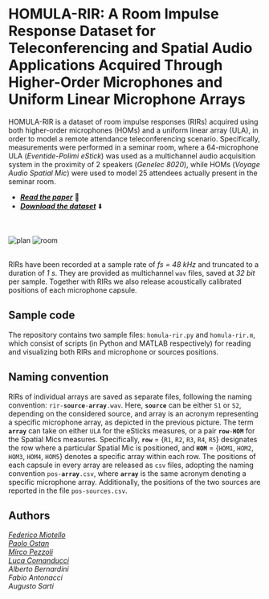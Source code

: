 # HOMULA-RIR: A Room Impulse Response Dataset for Teleconferencing and Spatial Audio Applications Acquired Through Higher-Order Microphones and Uniform Linear Microphone Arrays

HOMULA-RIR is a dataset of room impulse responses (RIRs) acquired using both higher-order microphones (HOMs) and a uniform linear array (ULA), in order to model a remote attendance teleconferencing scenario. Specifically, measurements were performed in a seminar room, where a 64-microphone ULA (*Eventide-Polimi eStick*) was used as a multichannel audio acquisition system in the proximity of 2 speakers (*Genelec 8020*), while HOMs (*Voyage Audio Spatial Mic*) were used to model 25 attendees actually present in the seminar room.

* [***Read the paper***](https://arxiv.org/abs/2402.13896) 📄
* [***Download the dataset***](https://zenodo.org/records/10479726) ⬇️

<br>

![plan](https://github.com/polimi-ispl/homula-rir/assets/17434626/79b44352-bf62-4b37-8c29-971ce1a13adc)
![room](https://github.com/polimi-ispl/homula-rir/assets/17434626/07640a94-bdf6-4fc2-bd51-4b1f3c18931e)

<!-- <img src="https://github.com/polimi-ispl/homula-rir/assets/17434626/79b44352-bf62-4b37-8c29-971ce1a13adc" alt="drawing" width="490"/> /-->
<!-- <img src="https://github.com/polimi-ispl/homula-rir/assets/17434626/07640a94-bdf6-4fc2-bd51-4b1f3c18931e" alt="drawing" width="490"/> /-->

<br>RIRs have been recorded at a sample rate of *fs = 48 kHz* and truncated to a duration of *1 s*. They are provided as multichannel `wav` files, saved at *32 bit* per sample.
Together with RIRs we also release acoustically calibrated positions of each microphone capsule.

## Sample code

The repository contains two sample files: `homula-rir.py` and `homula-rir.m`, which consist of scripts (in Python and MATLAB respectively) for reading and visualizing both RIRs and microphone or sources positions.


## Naming convention

RIRs of individual arrays are saved as separate files, following the naming convention: <code>rir-**source**-**array**.wav</code>. Here, <code>**source**</code> can be either `S1` or `S2`, depending on the considered source, and array is an acronym representing a specific microphone array, as depicted in the previous picture. The term <code>**array**</code> can take on either `ULA` for the eSticks measures, or a pair <code>**row**-**HOM**</code> for the Spatial Mics measures. Specifically, <code>**row**</code> = {<code>R1</code>, <code>R2</code>, <code>R3</code>, <code>R4</code>, <code>R5</code>} designates the row where a particular Spatial Mic is positioned, and <code>**HOM**</code> = {<code>HOM1</code>, <code>HOM2</code>, <code>HOM3</code>, <code>HOM4</code>, <code>HOM5</code>} denotes a specific array within each row. The positions of each capsule in every array are released as `csv` files, adopting the naming convention <code>pos-**array**.csv</code>, where <code>**array**</code> is the same acronym denoting a specific microphone array. Additionally, the positions of the two sources are reported in the file `pos-sources.csv`.

## Authors

*[Federico Miotello](https://github.com/fmiotello)*<br>
*[Paolo Ostan](https://github.com/pos17)*<br>
*[Mirco Pezzoli](https://github.com/m-pexx)*<br>
*[Luca Comanducci](https://github.com/lucacoma)*<br>
*Alberto Bernardini*<br>
*Fabio Antonacci*<br>
*Augusto Sarti*<br>

